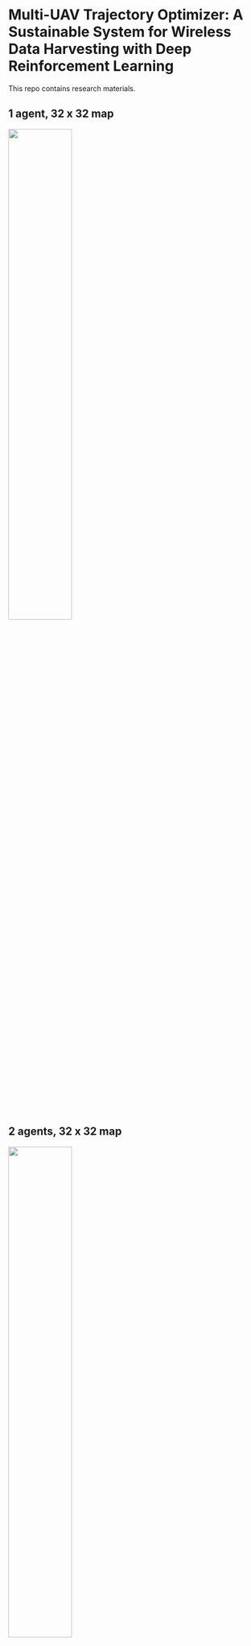 # Multi-UAV Trajectory Optimizer: A Sustainable System for Wireless Data Harvesting with Deep Reinforcement Learning
This repo contains research materials.

## 1 agent, 32 x 32 map
<img width="50%" src="https://user-images.githubusercontent.com/71582651/209935533-7d6b4db4-0f3c-4d94-908e-55c08c86a521.gif"/>

## 2 agents, 32 x 32 map
<img width="50%" src="https://user-images.githubusercontent.com/71582651/209935706-a7623caf-7fd0-46b1-8ec2-46a24df2f141.gif"/>

## 3 agents, 32 x 32 map
<img width="50%" src="https://user-images.githubusercontent.com/71582651/209935742-a489563f-f87b-4bbc-98d8-019a89b0c42c.gif"/>

## 1 agent, 100 x 100 map
<img width="50%" src="https://user-images.githubusercontent.com/71582651/210050267-e104e0e4-6f27-4220-848c-ad8e75c97ef0.gif"/>

## 2 agent, 100 x 100 map
<img width="50%" src="https://user-images.githubusercontent.com/71582651/210050267-e104e0e4-6f27-4220-848c-ad8e75c97ef0.gif"/>

## 3 agents, 100 x 100 map
<img width="50%" src="https://user-images.githubusercontent.com/71582651/198929144-1f1ceaf6-dbb8-4f8a-98b7-3c3c5cb25e70.gif"/>

## 3 agents, 100 x 100 map, different start and charging zone
<img width="50%" src="https://user-images.githubusercontent.com/71582651/198028199-ffb4854b-1504-4aae-9fbe-6590b811611c.gif"/>
